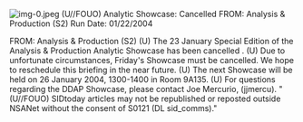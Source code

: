 ![img-0.jpeg](img-0.jpeg)
(U//FOUO) Analytic Showcase: Cancelled
FROM: Analysis \& Production (S2)
Run Date: 01/22/2004

FROM: Analysis \& Production (S2)
(U) The 23 January Special Edition of the Analysis \& Production Analytic Showcase has been cancelled .
(U) Due to unfortunate circumstances, Friday's Showcase must be cancelled. We hope to reschedule this briefing in the near future.
(U) The next Showcase will be held on 26 January 2004, 1300-1400 in Room 9A135.
(U) For questions regarding the DDAP Showcase, please contact Joe Mercurio, (jjmercu).
"(U//FOUO) SIDtoday articles may not be republished or reposted outside NSANet without the consent of S0121 (DL sid_comms)."
